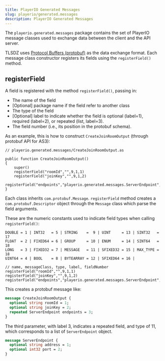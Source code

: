 ```yaml
---
title: PlayerIO Generated Messages
slug: playerio/generated.messages
description: PlayerIO Generated Messages
---
```


The `playerio.generated.messages` package contains the set of PlayerIO message classes used to exchange data between the client and the API server.

TLSDZ uses [Protocol Buffers (protobuf)](https://protobuf.dev/) as the data exchange format. Each message class constructor registers its fields using the `registerField()` method.

## registerField

A field is registered with the method `registerField()`, passing in:

- The name of the field
- [Optional] package name if the field refer to another class
- The type of the field
- [Optional] label to indicate whether the field is optional (label=1), required (label=2), or repeated (list, label=3).
- The field number (i.e., its position in the protobuf schema).

As an example, this is how to construct `CreateJoinRoomOutput` (through protobuf API for AS3):

```as3
// playerio.generated.messages/CreateJoinRoomOutput.as

public function CreateJoinRoomOutput()
{
    super()
    registerField("roomId","",9,1,1)
    registerField("joinKey","",9,1,2)
    registerField("endpoints","playerio.generated.messages.ServerEndpoint",11,3,3)
}
```

Each class inherits `com.protobuf.Message`. `registerField` method creates a `com.protobuf.Descriptor` object through the `Message` class which parse the field arguments.

These are the numeric constants used to indicate field types when calling `registerField()`:

```
DOUBLE = 1 | INT32   = 5 | STRING    =  9 | UINT     = 13 | SINT32   = 17
FLOAT  = 2 | FIXED64 = 6 | GROUP     = 10 | ENUM     = 14 | SINT64   = 18
LONG   = 3 | FIXED32 = 7 | MESSAGE   = 11 | SFIXED32 = 15 | MAX_TYPE = 18
UINT64 = 4 | BOOL    = 8 | BYTEARRAY = 12 | SFIXED64 = 16 |
```

```
// name, messageClass, type, label, fieldNumber
registerField("roomId","",9,1,1)
registerField("joinKey","",9,1,2)
registerField("endpoints","playerio.generated.messages.ServerEndpoint",11,3,3)
```

This creates a protobuf message like:

```protobuf
message CreateJoinRoomOutput {
  optional string roomId = 1;
  optional string joinKey = 2;
  repeated ServerEndpoint endpoints = 3;
}
```

The third parameter, with label 3, indicates a repeated field, and type of 11, which corresponds to a list of `ServerEndpoint` object.

```protobuf
message ServerEndpoint {
  optional string address = 1;
  optional int32 port = 2;
}
```
